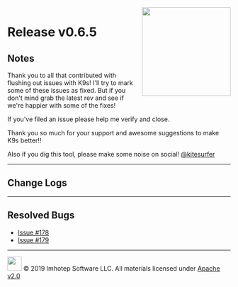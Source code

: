 <img src="https://raw.githubusercontent.com/Ya-hwon/k9s/master/assets/k9s_small.png" align="right" width="200" height="auto"/>

# Release v0.6.5

## Notes

Thank you to all that contributed with flushing out issues with K9s! I'll try to mark some of these issues as fixed. But if you don't mind grab the latest rev and see if we're happier with some of the fixes!

If you've filed an issue please help me verify and close.

Thank you so much for your support and awesome suggestions to make K9s better!!

Also if you dig this tool, please make some noise on social! [@kitesurfer](https://twitter.com/kitesurfer)

---

## Change Logs

---

## Resolved Bugs

+ [Issue #178](https://github.com/Ya-hwon/k9s/issues/178)
+ [Issue #179](https://github.com/Ya-hwon/k9s/issues/179)

---

<img src="https://raw.githubusercontent.com/Ya-hwon/k9s/master/assets/imhotep_logo.png" width="32" height="auto"/> © 2019 Imhotep Software LLC. All materials licensed under [Apache v2.0](http://www.apache.org/licenses/LICENSE-2.0)
